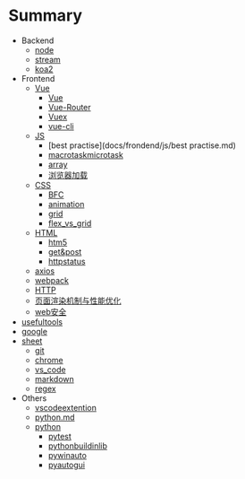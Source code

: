 # Summary

* Backend
    * [node](docs/backend/node.md)
    * [stream](docs/backend/stream.md)
    * [koa2](docs/backend/koa2.md)
* Frontend
    * [Vue]()
      - [Vue](docs/frondend/vue/vue.md)
      - [Vue-Router](docs/frondend/vue/vue-router.md)
      - [Vuex](docs/frondend/vue/vuex.md)
      - [vue-cli](docs/frondend/vue/vue-cli.md)
    * [JS]()
      - [best practise](docs/frondend/js/best practise.md)
      - [macrotaskmicrotask](docs/frondend/js/macrotaskmicrotask.md)
      - [array](docs/frondend/js/array.md)
      - [浏览器加载](docs/frondend/js/浏览器加载.md)
    * [CSS]()
      - [BFC](docs/frondend/css/BFC.md)
      - [animation](docs/frondend/css/animation.md)
      - [grid](docs/frondend/css/grid.md)
      - [flex_vs_grid](docs/frondend/css/flex_vs_grid.md)
    * [HTML]()
      - [htm5](docs/frondend/html/htm5.md)
      - [get&post](docs/frondend/html/get&post.md)
      - [httpstatus](docs/frondend/html/httpstatus.md)
    * [axios](docs/frondend/axios.md)
    * [webpack](docs/frondend/webpack.md)
    * [HTTP](docs/frondend/HTTP.md)
    * [页面渲染机制与性能优化](docs/frondend/页面渲染机制与性能优化.md)
    * [web安全](docs/frondend/web安全.md)
* [usefultools](docs/usefultools.md)
* [google](docs/google.md)
* [sheet]()
    * [git](docs/sheet/git.md)
    * [chrome](docs/sheet/chrome.md)
    * [vs_code](docs/sheet/vs_code.md)
    * [markdown](docs/sheet/markdown.md)
    * [regex](docs/sheet/regex.md)
* Others
    * [vscodeextention](docs/others/vscodeextention.md)
    * [python.md](docs/others/python.md)
    * [python]()
        * [pytest](docs/others/pythonLib/pytest.md)
        * [pythonbuildinlib](docs/others/pythonLib/pythonbuildinlib.md)
        * [pywinauto](docs/others/pythonLib/pywinauto.md)
        * [pyautogui](docs/others/pythonLib/pyautogui.md)
